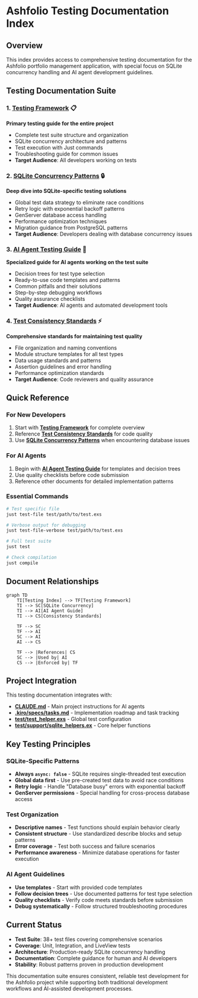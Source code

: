 # Ashfolio Testing Documentation Index

## Overview

This index provides access to comprehensive testing documentation for the Ashfolio portfolio management application, with special focus on SQLite concurrency handling and AI agent development guidelines.

## Testing Documentation Suite

### 1. [Testing Framework](./TESTING_FRAMEWORK.md) 📋
**Primary testing guide for the entire project**
- Complete test suite structure and organization
- SQLite concurrency architecture and patterns
- Test execution with Just commands
- Troubleshooting guide for common issues
- **Target Audience**: All developers working on tests

### 2. [SQLite Concurrency Patterns](./SQLITE_CONCURRENCY_PATTERNS.md) 🔒
**Deep dive into SQLite-specific testing solutions**
- Global test data strategy to eliminate race conditions
- Retry logic with exponential backoff patterns
- GenServer database access handling
- Performance optimization techniques
- Migration guidance from PostgreSQL patterns
- **Target Audience**: Developers dealing with database concurrency issues

### 3. [AI Agent Testing Guide](./AI_AGENT_TESTING_GUIDE.md) 🤖
**Specialized guide for AI agents working on the test suite**
- Decision trees for test type selection
- Ready-to-use code templates and patterns
- Common pitfalls and their solutions
- Step-by-step debugging workflows
- Quality assurance checklists
- **Target Audience**: AI agents and automated development tools

### 4. [Test Consistency Standards](./TEST_CONSISTENCY_STANDARDS.md) ⚡
**Comprehensive standards for maintaining test quality**
- File organization and naming conventions
- Module structure templates for all test types
- Data usage standards and patterns
- Assertion guidelines and error handling
- Performance optimization standards
- **Target Audience**: Code reviewers and quality assurance

## Quick Reference

### For New Developers
1. Start with **[Testing Framework](./TESTING_FRAMEWORK.md)** for complete overview
2. Reference **[Test Consistency Standards](./TEST_CONSISTENCY_STANDARDS.md)** for code quality
3. Use **[SQLite Concurrency Patterns](./SQLITE_CONCURRENCY_PATTERNS.md)** when encountering database issues

### For AI Agents
1. Begin with **[AI Agent Testing Guide](./AI_AGENT_TESTING_GUIDE.md)** for templates and decision trees
2. Use quality checklists before code submission
3. Reference other documents for detailed implementation patterns

### Essential Commands
```bash
# Test specific file
just test-file test/path/to/test.exs

# Verbose output for debugging
just test-file-verbose test/path/to/test.exs

# Full test suite
just test

# Check compilation
just compile
```

## Document Relationships

```mermaid
graph TD
    TI[Testing Index] --> TF[Testing Framework]
    TI --> SC[SQLite Concurrency]
    TI --> AI[AI Agent Guide]
    TI --> CS[Consistency Standards]
    
    TF --> SC
    TF --> AI
    SC --> AI
    AI --> CS
    
    TF --> |References| CS
    SC --> |Used by| AI
    CS --> |Enforced by| TF
```

## Project Integration

This testing documentation integrates with:

- **[CLAUDE.md](../CLAUDE.md)** - Main project instructions for AI agents
- **[.kiro/specs/tasks.md](../.kiro/specs/tasks.md)** - Implementation roadmap and task tracking
- **[test/test_helper.exs](../test/test_helper.exs)** - Global test configuration
- **[test/support/sqlite_helpers.ex](../test/support/sqlite_helpers.ex)** - Core helper functions

## Key Testing Principles

### SQLite-Specific Patterns
- **Always `async: false`** - SQLite requires single-threaded test execution
- **Global data first** - Use pre-created test data to avoid race conditions
- **Retry logic** - Handle "Database busy" errors with exponential backoff
- **GenServer permissions** - Special handling for cross-process database access

### Test Organization
- **Descriptive names** - Test functions should explain behavior clearly
- **Consistent structure** - Use standardized describe blocks and setup patterns
- **Error coverage** - Test both success and failure scenarios
- **Performance awareness** - Minimize database operations for faster execution

### AI Agent Guidelines
- **Use templates** - Start with provided code templates
- **Follow decision trees** - Use documented patterns for test type selection
- **Quality checklists** - Verify code meets standards before submission
- **Debug systematically** - Follow structured troubleshooting procedures

## Current Status

- **Test Suite**: 38+ test files covering comprehensive scenarios
- **Coverage**: Unit, Integration, and LiveView tests
- **Architecture**: Production-ready SQLite concurrency handling
- **Documentation**: Complete guidance for human and AI developers
- **Stability**: Robust patterns proven in production development

This documentation suite ensures consistent, reliable test development for the Ashfolio project while supporting both traditional development workflows and AI-assisted development processes.